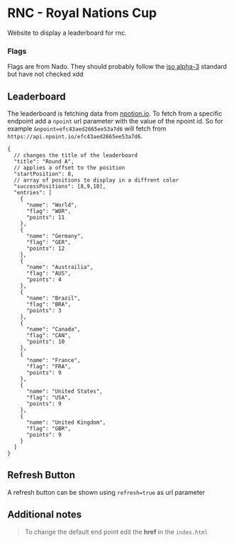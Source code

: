 # RNC - Royal Nations Cup

Website to display a leaderboard for rnc.

### Flags

Flags are from Nado. They should probably follow the [iso alpha-3](https://en.wikipedia.org/wiki/ISO_3166-1_alpha-3) standard but have not checked xdd

## Leaderboard
The leaderboard is fetching data from [npotion.io](https://www.npoint.io). To fetch from a specific endpoint add a `npoint` url parameter with the value of the npoint id. So for example `&npoint=efc43aed2665ee53a7d6` will fetch from `https://api.npoint.io/efc43aed2665ee53a7d6`.

```
{
  // changes the title of the leaderboard
  "title": "Round A",
  // applies a offset to the position
  "startPosition": 8,
  // array of positions to display in a diffrent color
  "successPositions": [8,9,10],
  "entries": [
    {
      "name": "World",
      "flag": "WOR",
      "points": 11
    },
    {
      "name": "Germany",
      "flag": "GER",
      "points": 12
    },
    {
      "name": "Austrailia",
      "flag": "AUS",
      "points": 4
    },
    {
      "name": "Brazil",
      "flag": "BRA",
      "points": 3
    },
    {
      "name": "Canada",
      "flag": "CAN",
      "points": 10
    },
    {
      "name": "France",
      "flag": "FRA",
      "points": 9
    },
    {
      "name": "United States",
      "flag": "USA",
      "points": 9
    },
    {
      "name": "United Kingdom",
      "flag": "GBR",
      "points": 9
    }
  ]
}
```

## Refresh Button

A refresh button can be shown using `refresh=true` as url parameter

## Additional notes

> To change the default end point edit the **href** in the `index.html` 
